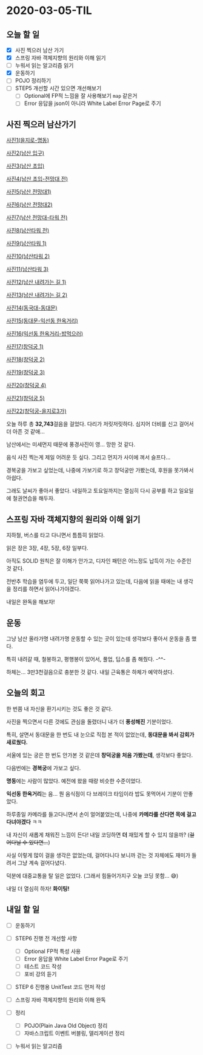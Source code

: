 # 2020-03-05-TIL

## 오늘 할 일

- [x] 사진 찍으러 남산 가기
- [x] 스프링 자바 객체지향의 원리와 이해 읽기
- [ ] 누워서 읽는 알고리즘 읽기
- [x] 운동하기
- [ ] POJO 정리하기
- [ ] STEP5 개선할 시간 있으면 개선해보기
  - [ ] Optional에 FP적 느낌을 잘 사용해보기 `map` 같은거
  - [ ] Error 응답을 json이 아니라  White Label Error Page로 주기

## 사진 찍으러 남산가기

[사진1(을지로-명동)](https://imgur.com/a/ek2kgiO)

[사진2(남산 입구)](https://imgur.com/a/ek2kgiO)

[사진3(남산 초입)](https://imgur.com/a/7P9I0lV)

[사진4(남산 초입-전망대 전)](https://imgur.com/a/H18YHBg)

[사진5(남산 전망대1)](https://imgur.com/a/Y7eIc3L)

[사진6(남산 전망대2)](https://imgur.com/a/1a9ccUP)

[사진7(남산 전망대-타워 전)](https://imgur.com/a/uCSH2d5)

[사진8(남산타워 전)](https://imgur.com/a/rVJwzXg)

[사진9(남산타워 1)](https://imgur.com/a/NlFytuG)

[사진10(남산타워 2)](https://imgur.com/a/waLG6ul)

[사진11(남산타워 3)](https://imgur.com/a/bKVL5be)

[사진12(남산 내려가는 길 1)](https://imgur.com/a/ehd10GY)

[사진13(남산 내려가는 길 2)](https://imgur.com/a/BiZRylv)

[사진14(동국대-동대문)](https://imgur.com/a/ZD8BvS3)

[사진15(동대문-익선동 한옥거리)](https://imgur.com/a/rWKo5az)

[사진16(익선동 한옥거리-밥먹으러)](https://imgur.com/a/GbBeKpS)

[사진17(창덕궁 1)](https://imgur.com/a/DaSvp8r)

[사진18(창덕궁 2)](https://imgur.com/a/gsXNRI6)

[사진19(창덕궁 3)](https://imgur.com/a/kAfgpGg)

[사진20(창덕궁 4)](https://imgur.com/a/PxKAJty)

[사진21(창덕궁 5)](https://imgur.com/a/sZDoP8a)

[사진22(창덕궁-을지로3가)](https://imgur.com/a/3zpaElG)

오늘 하루 총 **32,743**걸음을 걸었다. 다리가 저릿저릿하다. 심지어 더비를 신고 걸어서 더 아픈 것 같애...

남산에서는 미세먼지 때문에 풍경사진이 영... 망한 것 같다.

음식 사진 찍는게 제일 어려운 듯 싶다. 그리고 먼지가 사이에 껴서 슬프다...

경복궁을 가보고 싶었는데, 나중에 가보기로 하고 창덕궁만 가봤는데, 후원을 못가봐서 아쉽다.

그래도 날씨가 좋아서 좋았다. 내일하고 토요일까지는 열심히 다시 공부를 하고 일요일에 철권연습을 해두자.

## 스프링 자바 객체지향의 원리와 이해 읽기

지하철, 버스를 타고 다니면서 틈틈히 읽었다.

읽은 장은 3장, 4장, 5장, 6장 일부다.

아직도 SOLID 원칙은 잘 이해가 안가고, 디자인 패턴은 어느정도 납득이 가는 수준인 것 같다.

전반추 학습을 염두에 두고, 일단 쭉쭉 읽어나가고 있는데, 다음에 읽을 때에는 내 생각을 정리를 하면서 읽어나가야겠다.

내일은 완독을 해보자!

## 운동

그냥 남산 올라가명 내려가명 운동할 수 있는 곳이 있는데 생각보다 좋아서 운동을 좀 했다.

특히 내려갈 때, 철봉하고, 평행봉이 있어서, 풀업, 딥스를 좀 해줬다. -^^-

하체는... 3만3천걸음으로 충분한 것 같다. 내일 근육통은 하체가 예약하셨다.

## 오늘의 회고

한 번쯤 내 자신을 환기시키는 것도 좋은 것 같다.

사진을 찍으면서 다른 것에도 관심을 돌렸더니 내가 더 **풍성해진** 기분이었다.

특히, 살면서 동대문을 한 번도 내 눈으로 직접 본 적이 없었는데, **동대문을 봐서 감회가 새로웠다.**

서울에 있는 궁은 한 번도 안가본 것 같은데 **창덕궁을 처음 가봤는데**, 생각보다 좋았다.

다음번에는 **경복궁**에 가보고 싶다.

**명동**에는 사람이 많았다. 예전에 왔을 때랑 비슷한 수준이었다.

**익선동 한옥거리**는 음... 뭔 음식점이 다 브레이크 타임이라 밥도 못먹어서 기분이 안좋았다.

하루종일 카메라를 들고다니면서 손이 얼어붙었는데, 나중에 **카메라를 산다면 목에 걸고 다녀야겠다** ㅋㅋ

내 자신이 새롭게 채워진 느낌이 든다! 내일 코딩하면 **더** 재밌게 할 수 있지 않을까? (~~걸어다닐 수 있다면...~~)

사실 이렇게 많이 걸을 생각은 없었는데, 걸어다니다 보니까 걷는 것 자체에도 재미가 들려서 그냥 계속 걸어다녔다.

덕분에 대중교통을 탈 일은 없었다. (그래서 힘들어가지구 오늘 코딩 못함... 😅)

내일 더 열심히 하자! **화이팅!**

## 내일 할 일

- [ ] 운동하기
- [ ] STEP6 진행 전 개선할 사항
  - [ ] Optional FP적 특성 사용
  - [ ] Error 응답을 White Label Error Page로 주기
  - [ ] 테스트 코드 작성
  - [ ] 포비 강의 듣기
- [ ] STEP 6 진행용 UnitTest 코드 먼저 작성
- [ ] 스프링 자바 객체지향의 원리와 이해 완독
- [ ] 정리
  - [ ] POJO(Plain Java Old Object) 정리
  - [ ] 자바스크립트 이벤트 버블링, 델리게이션 정리
- [ ] 누워서 읽는 알고리즘

